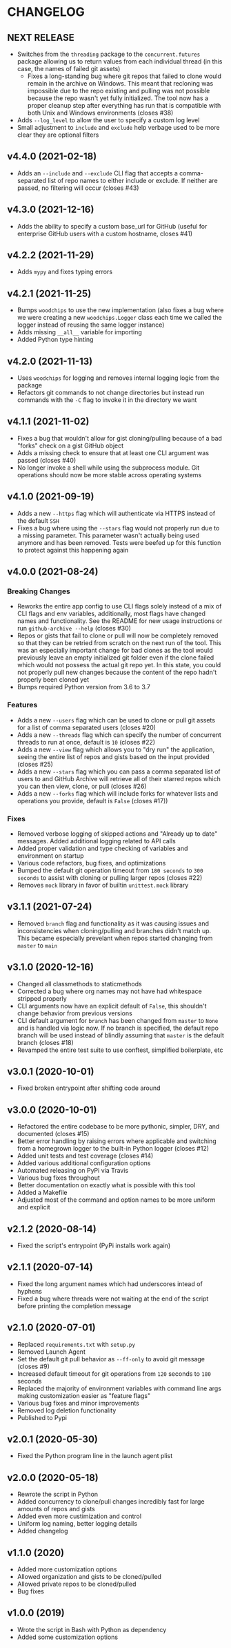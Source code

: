 # CHANGELOG

## NEXT RELEASE

* Switches from the `threading` package to the `concurrent.futures` package allowing us to return values from each individual thread (in this case, the names of failed git assets)
    * Fixes a long-standing bug where git repos that failed to clone would remain in the archive on Windows. This meant that recloning was impossible due to the repo existing and pulling was not possible because the repo wasn't yet fully initialized. The tool now has a proper cleanup step after everything has run that is compatible with both Unix and Windows environments (closes #38)
* Adds `--log_level` to allow the user to specify a custom log level
* Small adjustment to `include` and `exclude` help verbage used to be more clear they are optional filters

## v4.4.0 (2021-02-18)

* Adds an `--include` and `--exclude` CLI flag that accepts a comma-separated list of repo names to either include or exclude. If neither are passed, no filtering will occur (closes #43)

## v4.3.0 (2021-12-16)

* Adds the ability to specify a custom base_url for GitHub (useful for enterprise GitHub users with a custom hostname, closes #41)

## v4.2.2 (2021-11-29)

* Adds `mypy` and fixes typing errors

## v4.2.1 (2021-11-25)

* Bumps `woodchips` to use the new implementation (also fixes a bug where we were creating a new `woodchips.Logger` class each time we called the logger instead of reusing the same logger instance)
* Adds missing `__all__` variable for importing
* Added Python type hinting

## v4.2.0 (2021-11-13)

* Uses `woodchips` for logging and removes internal logging logic from the package
* Refactors git commands to not change directories but instead run commands with the `-C` flag to invoke it in the directory we want

## v4.1.1 (2021-11-02)

* Fixes a bug that wouldn't allow for gist cloning/pulling because of a bad "forks" check on a gist GitHub object
* Adds a missing check to ensure that at least one CLI argument was passed (closes #40)
* No longer invoke a shell while using the subprocess module. Git operations should now be more stable across operating systems

## v4.1.0 (2021-09-19)

* Adds a new `--https` flag which will authenticate via HTTPS instead of the default `SSH`
* Fixes a bug where using the `--stars` flag would not properly run due to a missing parameter. This parameter wasn't actually being used anymore and has been removed. Tests were beefed up for this function to protect against this happening again

## v4.0.0 (2021-08-24)

### Breaking Changes

* Reworks the entire app config to use CLI flags solely instead of a mix of CLI flags and env variables, additionally, most flags have changed names and functionality. See the README for new usage instructions or run `github-archive --help` (closes #30)
* Repos or gists that fail to clone or pull will now be completely removed so that they can be retried from scratch on the next run of the tool. This was an especially important change for bad clones as the tool would previously leave an empty initialized git folder even if the clone failed which would not possess the actual git repo yet. In this state, you could not properly pull new changes because the content of the repo hadn't properly been cloned yet
* Bumps required Python version from 3.6 to 3.7

### Features

* Adds a new `--users` flag which can be used to clone or pull git assets for a list of comma separated users (closes #20)
* Adds a new `--threads` flag which can specify the number of concurrent threads to run at once, default is `10` (closes #22)
* Adds a new `--view` flag which allows you to "dry run" the application, seeing the entire list of repos and gists based on the input provided (closes #25)
* Adds a new `--stars` flag which you can pass a comma separated list of users to and GitHub Archive will retrieve all of their starred repos which you can then view, clone, or pull (closes #26)
* Adds a new `--forks` flag which will include forks for whatever lists and operations you provide, default is `False` (closes #17))

### Fixes

* Removed verbose logging of skipped actions and "Already up to date" messages. Added additional logging related to API calls
* Added proper validation and type checking of variables and environment on startup
* Various code refactors, bug fixes, and optimizations
* Bumped the default git operation timeout from `180 seconds` to `300 seconds` to assist with cloning or pulling larger repos (closes #22)
* Removes `mock` library in favor of builtin `unittest.mock` library

## v3.1.1 (2021-07-24)

* Removed `branch` flag and functionality as it was causing issues and inconsistencies when cloning/pulling and branches didn't match up. This became especially prevelant when repos started changing from `master` to `main`

## v3.1.0 (2020-12-16)

* Changed all classmethods to staticmethods
* Corrected a bug where org names may not have had whitespace stripped properly
* CLI arguments now have an explicit default of `False`, this shouldn't change behavior from previous versions
* CLI default argument for `branch` has been changed from `master` to `None` and is handled via logic now. If no branch is specified, the default repo branch will be used instead of blindly assuming that `master` is the default branch (closes #18)
* Revamped the entire test suite to use conftest, simplified boilerplate, etc

## v3.0.1 (2020-10-01)

* Fixed broken entrypoint after shifting code around

## v3.0.0 (2020-10-01)

* Refactored the entire codebase to be more pythonic, simpler, DRY, and documented (closes #15)
* Better error handling by raising errors where applicable and switching from a homegrown logger to the built-in Python logger (closes #12)
* Added unit tests and test coverage (closes #14)
* Added various additional configuration options
* Automated releasing on PyPi via Travis
* Various bug fixes throughout
* Better documentation on exactly what is possible with this tool
* Added a Makefile
* Adjusted most of the command and option names to be more uniform and explicit

## v2.1.2 (2020-08-14)

* Fixed the script's entrypoint (PyPi installs work again)

## v2.1.1 (2020-07-14)

* Fixed the long argument names which had underscores intead of hyphens
* Fixed a bug where threads were not waiting at the end of the script before printing the completion message

## v2.1.0 (2020-07-01)

* Replaced `requirements.txt` with `setup.py`
* Removed Launch Agent
* Set the default git pull behavior as `--ff-only` to avoid git message (closes #9)
* Increased default timeout for git operations from `120` seconds to `180` seconds
* Replaced the majority of environment variables with command line args making customization easier as "feature flags"
* Various bug fixes and minor improvements
* Removed log deletion functionality
* Published to Pypi

## v2.0.1 (2020-05-30)

* Fixed the Python program line in the launch agent plist

## v2.0.0 (2020-05-18)

* Rewrote the script in Python
* Added concurrency to clone/pull changes incredibly fast for large amounts of repos and gists
* Added even more custimization and control
* Uniform log naming, better logging details
* Added changelog

## v1.1.0 (2020)

* Added more customization options
* Allowed organization and gists to be cloned/pulled
* Allowed private repos to be cloned/pulled
* Bug fixes

## v1.0.0 (2019)

* Wrote the script in Bash with Python as dependency
* Added some customization options
